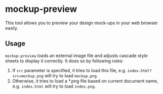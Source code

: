 # mockup-preview

This tool allows you to preview your design mock-ups in your web browser easily.

## Usage

`mockup-preview` loads an external image file and adjusts cascade style sheets to display it correctly. It does so by following rules:
1. If `src` parameter is specified, it tries to load this file, e.g. `index.html?src=mockup.png` will try to load `mockup.png`.
2. Otherwise, it tries to load a *.png file based on current document name, e.g. `index.html` will try to load `index.png`.